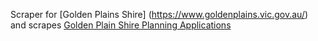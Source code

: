 Scraper for [Golden Plains Shire] (https://www.goldenplains.vic.gov.au/) and scrapes [Golden Plain Shire Planning Applications](https://www.goldenplains.vic.gov.au/residents/my-home/planning-applications-currently-advertised)
